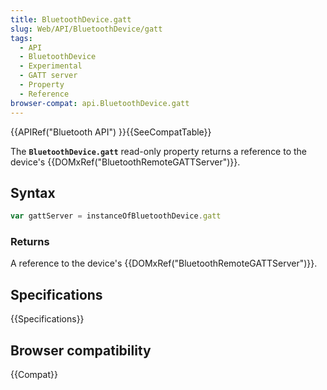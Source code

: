 ```yaml
---
title: BluetoothDevice.gatt
slug: Web/API/BluetoothDevice/gatt
tags:
  - API
  - BluetoothDevice
  - Experimental
  - GATT server
  - Property
  - Reference
browser-compat: api.BluetoothDevice.gatt
---
```

{{APIRef("Bluetooth API") }}{{SeeCompatTable}}

The
**`BluetoothDevice.gatt`** read-only property returns
a reference to the device's {{DOMxRef("BluetoothRemoteGATTServer")}}.

## Syntax

```js
var gattServer = instanceOfBluetoothDevice.gatt
```

### Returns

A reference to the device's {{DOMxRef("BluetoothRemoteGATTServer")}}.

## Specifications

{{Specifications}}

## Browser compatibility

{{Compat}}
